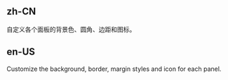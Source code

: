 ## zh-CN

自定义各个面板的背景色、圆角、边距和图标。

## en-US

Customize the background, border, margin styles and icon for each panel.

<style>
[data-theme='compact'] .site-collapse-custom-collapse .site-collapse-custom-panel,
.site-collapse-custom-collapse .site-collapse-custom-panel {
  margin-bottom: 24px;
  overflow: hidden;
  background: #f7f7f7;
  border: 0px !important;
  border-radius: 2px;
}
</style>

<style>
  [data-theme="dark"] .site-collapse-custom-collapse .site-collapse-custom-panel {
    background: rgba(255,255,255,0.04);
    border: 0px;
  }
</style>
